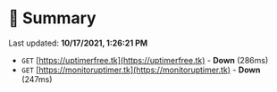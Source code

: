 # 📖 Summary
Last updated: **10/17/2021, 1:26:21 PM**

- `GET` [https://uptimerfree.tk](https://uptimerfree.tk) - **Down** (286ms)
- `GET` [https://monitoruptimer.tk](https://monitoruptimer.tk) - **Down** (247ms)
